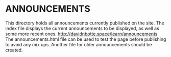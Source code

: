 # ANNOUNCEMENTS

This directory holds all announcements currently published on the site.
The index file displays the current announcements to be displayed, as well as some more recent ones.
http://davidnbotte.space/learn/announcements
The announcements.html file can be used to test the page before publishing to avoid any mix ups.
Another file for older announcements should be created.
